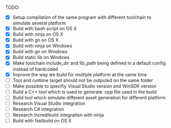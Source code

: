 TODO:
- [x] Setup compilation of the same program with different toolchain to
simulate several platform
- [x] Build with bash script on OS X
- [x] Build with ninja on OS X
- [x] Build with gn on OS X
- [x] Build with ninja on Windows
- [x] Build with gn on Windows
- [x] Build static lib on Windows
- [x] Make toolchain include_dir and lib_path being defined in a default config instead of hardcoded
- [x] Improve the way we build for multiple platform at the same time
- [ ] Tool and runtime target should not be outputed on the same folder
- [ ] Make possible to specifiy Visual Studio version and WinSDK version
- [ ] Build a C++ tool which is used to generate .cpp file used in the build
- [ ] Build tool which simulate different asset generation for different platform
- [ ] Research Visual Studio integration
- [ ] Research C# integration
- [ ] Research Incredibuild integration with ninja
- [ ] Build with fastbuild on OS X